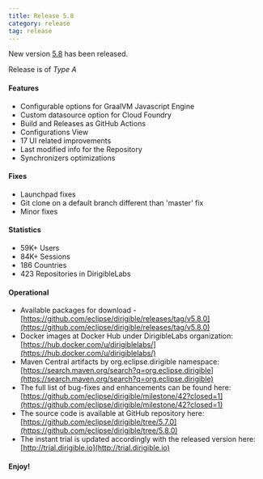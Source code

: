 ```yaml
---
title: Release 5.8
category: release
tag: release
---
```


New version [5.8](https://github.com/eclipse/dirigible/releases/tag/v5.8.0) has been released.

Release is of *Type A*

#### Features

* Configurable options for GraalVM Javascript Engine
* Custom datasource option for Cloud Foundry
* Build and Releases as GitHub Actions
* Configurations View
* 17 UI related improvements
* Last modified info for the Repository
* Synchronizers optimizations

#### Fixes

* Launchpad fixes
* Git clone on a default branch different than 'master' fix
* Minor fixes


#### Statistics

* 59K+ Users
* 84K+ Sessions
* 186 Countries
* 423 Repositories in DirigibleLabs

#### Operational

* Available packages for download - [https://github.com/eclipse/dirigible/releases/tag/v5.8.0](https://github.com/eclipse/dirigible/releases/tag/v5.8.0)
* Docker images at Docker Hub under DirigibleLabs organization:	[https://hub.docker.com/u/dirigiblelabs/](https://hub.docker.com/u/dirigiblelabs/)
* Maven Central artifacts by org.eclipse.dirigible namespace: [https://search.maven.org/search?q=org.eclipse.dirigible](https://search.maven.org/search?q=org.eclipse.dirigible)
* The full list of bug-fixes and enhancements can be found here: [https://github.com/eclipse/dirigible/milestone/42?closed=1](https://github.com/eclipse/dirigible/milestone/42?closed=1)
* The source code is available at GitHub repository here: [https://github.com/eclipse/dirigible/tree/5.7.0](https://github.com/eclipse/dirigible/tree/5.8.0)
* The instant trial is updated accordingly with the released version here: [http://trial.dirigible.io](http://trial.dirigible.io)

#### Enjoy!
